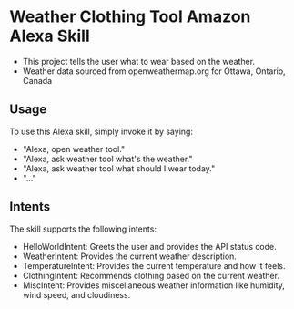 # Weather Clothing Tool Amazon Alexa Skill


- This project tells the user what to wear based on the weather. 
- Weather data sourced from openweathermap.org for Ottawa, Ontario, Canada


## Usage
To use this Alexa skill, simply invoke it by saying:

- "Alexa, open weather tool."  
- "Alexa, ask weather tool what's the weather."  
- "Alexa, ask weather tool what should I wear today."
- "..."

## Intents
The skill supports the following intents:

- HelloWorldIntent: Greets the user and provides the API status code.
- WeatherIntent: Provides the current weather description.
- TemperatureIntent: Provides the current temperature and how it feels.
- ClothingIntent: Recommends clothing based on the current weather.
- MiscIntent: Provides miscellaneous weather information like humidity, wind speed, and cloudiness.